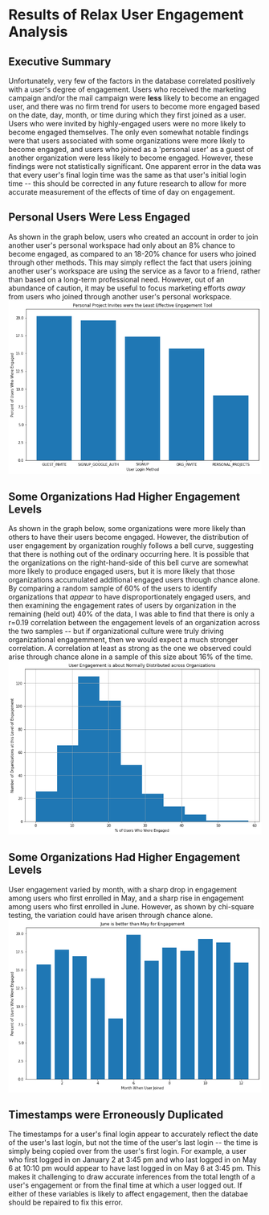 # Results of Relax User Engagement Analysis

## Executive Summary
Unfortunately, very few of the factors in the database correlated positively with a user's degree of engagement. Users who received the marketing campaign and/or the mail campaign were **less** likely to become an engaged user, and there was no firm trend for users to become more engaged based on the date, day, month, or time during which they first joined as a user. Users who were invited by highly-engaged users were no more likely to become engaged themselves. The only even somewhat notable findings were that users associated with some organizations were more likely to become engaged, and users who joined as a 'personal user' as a guest of another organization were less likely to become engaged. However, these findings were not statistically significant. One apparent error in the data was that every user's final login time was the same as that user's initial login time -- this should be corrected in any future research to allow for more accurate measurement of the effects of time of day on engagement.

## Personal Users Were Less Engaged
As shown in the graph below, users who created an account in order to join another user's personal workspace had only about an 8% chance to become engaged, as compared to an 18-20% chance for users who joined through other methods. This may simply reflect the fact that users joining another user's workspace are using the service as a favor to a friend, rather than based on a long-term professional need. However, out of an abundance of caution, it may be useful to focus marketing efforts *away* from users who joined through another user's personal workspace.
![](https://github.com/JGreenLowe/Springboard-Exercises/blob/master/Relax/Effectiveness%20by%20Source.png)

## Some Organizations Had Higher Engagement Levels
As shown in the graph below, some organizations were more likely than others to have their users become engaged. However, the distribution of user engagement by organization roughly follows a bell curve, suggesting that there is nothing out of the ordinary occurring here. It is possible that the organizations on the right-hand-side of this bell curve are somewhat more likely to produce engaged users, but it is more likely that those organizations accumulated additional engaged users through chance alone. By comparing a random sample of 60% of the users to identify organizations that *appear* to have disproportionately engaged users, and then examining the engagement rates of users by organization in the remaining (held out) 40% of the data, I was able to find that there is only a r=0.19 correlation between the engagement levels of an organization across the two samples -- but if organizational culture were truly driving organizational engagemment, then we would expect a much stronger correlation. A correlation at least as strong as the one we observed could arise through chance alone in a sample of this size about 16% of the time.
![](https://github.com/JGreenLowe/Springboard-Exercises/blob/master/Relax/Effectiveness%20by%20Organization.png)

## Some Organizations Had Higher Engagement Levels
User engagement varied by month, with a sharp drop in engagement among users who first enrolled in May, and a sharp rise in engagement among users who first enrolled in June. However, as shown by chi-square testing, the variation could have arisen through chance alone.
![](https://github.com/JGreenLowe/Springboard-Exercises/blob/master/Relax/Effectiveness%20by%20Month.png)

## Timestamps were Erroneously Duplicated
The timestamps for a user's final login appear to accurately reflect the date of the user's last login, but not the time of the user's last login -- the time is simply being copied over from the user's first login. For example, a user who first logged in on January 2 at 3:45 pm and who last logged in on May 6 at 10:10 pm would appear to have last logged in on May 6 at 3:45 pm. This makes it challenging to draw accurate inferences from the total length of a user's engagement or from the final time at which a user logged out. If either of these variables is likely to affect engagement, then the databae should be repaired to fix this error.
